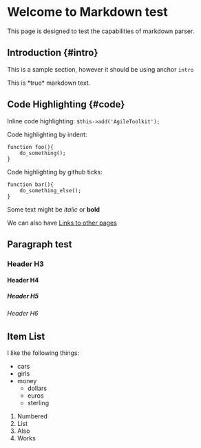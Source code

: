 Welcome to Markdown test
====
This page is designed to test the capabilities of markdown parser.

Introduction {#intro}
----
This is a sample section, however it should be using anchor `intro`

<div markdown="1">
This is *true* markdown text.
</div>

Code Highlighting {#code}
----
Inline code highlighting: `$this->add('AgileToolkit');`

Code highlighting by indent:

    function foo(){
        do_something();
    }

Code highlighting by github ticks:

```
function bar(){
    do_something_else();
}
```

Some text might be *italic* or **bold**

We can also have [Links to other pages](http://yahoo.com/)

Paragraph test
----

### Header H3

#### Header H4

##### Header H5

###### Header H6

Item List
----
I like the following things:

- cars
- girls
- money
  - dollars
  - euros  
  - sterling

1. Numbered
1. List
1. Also
1. Works
